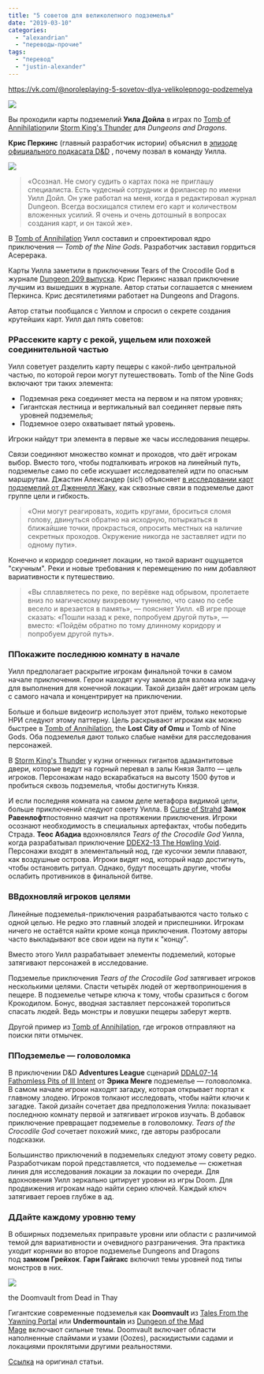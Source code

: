 ```yaml
---
title: "5 советов для великолепного подземелья"
date: "2019-03-10"
categories: 
  - "alexandrian"
  - "переводы-прочие"
tags: 
  - "перевод"
  - "justin-alexander"
---
```


https://vk.com/@noroleplaying-5-sovetov-dlya-velikolepnogo-podzemelya

![](images/egK7k4-VN-o.jpg)

Вы проходили карты подземелий **Уила Дойла** в играх по [Tomb of Annihilation](https://vk.com/away.php?to=https%3A%2F%2Fwww.amazon.com%2Fgp%2Fproduct%2F0786966106%2Fref%3Das_li_tl%3Fie%3DUTF8%26tag%3Ddmdavid-20%26camp%3D1789%26creative%3D9325%26linkCode%3Das2%26creativeASIN%3D0786966106%26linkId%3D869ee2c6a3fce2f7eeef0092a17311e7&cc_key=)или [Storm King's Thunder](https://vk.com/away.php?to=https%3A%2F%2Fwww.amazon.com%2Fgp%2Fproduct%2F0786966009%2Fref%3Das_li_tl%3Fie%3DUTF8%26tag%3Ddmdavid-20%26camp%3D1789%26creative%3D9325%26linkCode%3Das2%26creativeASIN%3D0786966009%26linkId%3D40246624cf1fe61f461127ea50f1074c&cc_key=) для _Dungeons and Dragons_.

**Крис Перкинс** (главный разработчик истории) объяснил в [эпизоде официального подкасата D&D](https://vk.com/away.php?to=http%3A%2F%2Fdnd.wizards.com%2Farticles%2Ffeatures%2Fchrisperkins-storm-king-thunder&cc_key=) , почему позвал в команду Уилла.

![](images/7E8zRPxZ6nc.jpg)

> «Осознал. Не смогу судить о картах пока не приглашу специалиста. Есть чудесный сотрудник и фрилансер по имени Уилл Дойл. Он уже работал на меня, когда я редактировал журнал Dungeon. Всегда восхищался стилем его карт и количеством вложенных усилий. Я очень и очень дотошный в вопросах создания карт, и он такой же».

В [Tomb of Annihilation](https://vk.com/away.php?to=https%3A%2F%2Fwww.amazon.com%2Fgp%2Fproduct%2F0786966106%2Fref%3Das_li_tl%3Fie%3DUTF8%26tag%3Ddmdavid-20%26camp%3D1789%26creative%3D9325%26linkCode%3Das2%26creativeASIN%3D0786966106%26linkId%3D869ee2c6a3fce2f7eeef0092a17311e7&cc_key=) Уилл составил и спроектировал ядро приключения — _Tomb of the Nine Gods_. Разработчик заставил гордиться Асерерака.

Карты Уилла заметили в приключении Tears of the Crocodile God в журнале [Dungeon 209 выпуска](https://vk.com/away.php?to=https%3A%2F%2Fwww.dmsguild.com%2Fproduct%2F158943%2FDungeon-209-4e%3Faffiliate_id%3D8278&cc_key=). Крис Перкинс назвал приключение лучшим из вышедших в журнале. Автор статьи соглашается с мнением Перкинса. Крис десятилетиями работает на Dungeons and Dragons.

Автор статьи пообщался с Уиллом и спросил о секрете создания крутейших карт. Уилл дал пять советов:

### РРассеките карту с рекой, ущельем или похожей соединительной частью

Уилл советует разделить карту пещеры с какой-либо центральной частью, по которой герои могут путешествовать. Tomb of the Nine Gods включают три таких элемента:

- Подземная река соединяет места на первом и на пятом уровнях;
- Гигантская лестница и вертикальный вал соединяет первые пять уровней подземелья;
- Подземное озеро охватывает пятый уровень.

Игроки найдут три элемента в первые же часы исследования пещеры.

Связи соединяют множество комнат и проходов, что даёт игрокам выбор. Вместо того, чтобы подталкивать игроков на линейный путь, подземелье само по себе искушает исследователей идти по опасным маршрутам. Джастин Александер (sic!) объясняет [в исследовании карт подземелий от Дженнелл Жаку](https://vk.com/away.php?to=https%3A%2F%2Fthealexandrian.net%2Fwordpress%2F13085%2Froleplaying-games%2Fjaquaying-the-dungeon&cc_key=), как сквозные связи в подземелье дают группе цели и гибкость.

> «Они могут реагировать, ходить кругами, броситься сломя голову, двинуться обратно на исходную, потыркаться в ближайшие точки, прокрасться, опросить местных на наличие секретных проходов. Окружение никогда не заставляет идти по одному пути».

Конечно и коридор соединяет локации, но такой вариант ощущается "скучным". Реки и новые требования к перемещению по ним добавляют вариативности к путешествию.

> «Вы сплавляетесь по реке, по верёвке над обрывом, пролетаете вниз по магическому вихревому туннелю, что само по себе весело и врезается в память», — поясняет Уилл. «В игре проще сказать: «Пошли назад к реке, попробуем другой путь», — вместо: «Пойдём обратно по тому длинному коридору и попробуем другой путь».

### ППокажите последнюю комнату в начале

Уилл предполагает раскрытие игрокам финальной точки в самом начале приключения. Герои находят кучу замков для взлома или задачу для выполнения для конечной локации. Такой дизайн даёт игрокам цель с самого начала и концентрирует на приключении.

Больше и больше видеоигр использует этот приём, только некоторые НРИ следуют этому паттерну. Цель раскрывают игрокам как можно быстрее в [Tomb of Annihilation](https://vk.com/away.php?to=https%3A%2F%2Fwww.amazon.com%2Fgp%2Fproduct%2F0786966106%2Fref%3Das_li_tl%3Fie%3DUTF8%26tag%3Ddmdavid-20%26camp%3D1789%26creative%3D9325%26linkCode%3Das2%26creativeASIN%3D0786966106%26linkId%3D869ee2c6a3fce2f7eeef0092a17311e7&cc_key=), the **Lost City of Omu** и Tomb of Nine Gods. Оба подземелья дают только слабые намёки для расследования персонажей.

В [Storm King's Thunder](https://vk.com/away.php?to=https%3A%2F%2Fwww.amazon.com%2Fgp%2Fproduct%2F0786966009%2Fref%3Das_li_tl%3Fie%3DUTF8%26tag%3Ddmdavid-20%26camp%3D1789%26creative%3D9325%26linkCode%3Das2%26creativeASIN%3D0786966009%26linkId%3D40246624cf1fe61f461127ea50f1074c&cc_key=) у кузни огненных гигантов адамантитовые двери, которые ведут на горный перевал в залы Князя Залто — цель игроков. Персонажам надо вскарабкаться на высоту 1500 футов и пробиться сквозь подземелья, чтобы достигнуть Князя.

И если последняя комната на самом деле метафора видимой цели, больше приключений следуют совету Уилла. В [Curse of Strahd](https://vk.com/away.php?to=https%3A%2F%2Fwww.amazon.com%2Fgp%2Fproduct%2F0786965983%2Fref%3Das_li_tl%3Fie%3DUTF8%26tag%3Ddmdavid-20%26camp%3D1789%26creative%3D9325%26linkCode%3Das2%26creativeASIN%3D0786965983%26linkId%3Dd4817e73dd8e29dc287fa1de6ee786b4&cc_key=) **Замок Равенлофт**постоянно маячит на протяжении приключения. Игроки осознают необходимость в специальных артефактах, чтобы победить Страда. **Теос Абадиа** вдохновлялся _Tears of the Crocodile God_ Уилла, когда разрабатывал приключение [DDEX2-13 The Howling Void](https://vk.com/away.php?to=https%3A%2F%2Fwww.dmsguild.com%2Fproduct%2F170488%2FDDEX213-The-Howling-Void-5e%3Faffiliate_id%3D8278&cc_key=). Персонажи входят в элементальный нод, где кусочки земли плавают, как воздушные острова. Игроки видят нод, который надо достигнуть, чтобы остановить ритуал. Однако, будут посещать другие, чтобы ослабить противников в финальной битве.

### ВВдохновляй игроков целями

Линейные подземелья-приключения разрабатываются часто только с одной целью. Не редко это главный злодей и приспешники. Игрокам ничего не остаётся найти кроме конца приключения. Поэтому авторы часто выкладывают все свои идеи на пути к "концу".

Вместо этого Уилл разрабатывает элементы подземелий, которые затягивают персонажей в исследование.

Подземелье приключения _Tears of the Crocodile God_ затягивает игроков несколькими целями. Спасти четырёх людей от жертвоприношения в пещере. В подземелье четыре ключа к тому, чтобы сразиться с богом Крокодилом. Бонус, вводная заставляет персонажей торопиться спасать людей. Ведь монстры и ловушки пещеры заберут жертв.

Другой пример из [Tomb of Annihilation](https://vk.com/away.php?to=https%3A%2F%2Fwww.amazon.com%2Fgp%2Fproduct%2F0786966106%2Fref%3Das_li_tl%3Fie%3DUTF8%26tag%3Ddmdavid-20%26camp%3D1789%26creative%3D9325%26linkCode%3Das2%26creativeASIN%3D0786966106%26linkId%3D869ee2c6a3fce2f7eeef0092a17311e7&cc_key=), где игроков отправляют на поиски пяти отмычек.

### ППодземелье — головоломка

В приключении D&D **Adventures League** сценарий [DDAL07-14 Fathomless Pits of Ill Intent](https://vk.com/away.php?to=https%3A%2F%2Fwww.dmsguild.com%2Fproduct%2F235134%2FDDAL0714-Fathomless-Pits-of-Ill-Intent%3Faffiliate_id%3D8278&cc_key=) от **Эрика Менге** подземелье — головоломка. В самом начале игроки находят загадку, которая открывает портал к главному злодею. Игроков толкают исследовать, чтобы найти ключи к загадке. Такой дизайн сочетает два предположения Уилла: показывает последнюю комнату первой и затягивает игроков изучать. В добавок приключение превращает подземелье в головоломку. _Tears of the Crocodile God_ сочетает похожий микс, где авторы разбросали подсказки.

Большинство приключений в подземельях следуют этому совету редко. Разработчикам порой представляется, что подземелье — сюжетная линия для исследования локации за локации по очереди. Для вдохновения Уилл зеркально цитирует уровни из игры Doom. Для продвижения игрокам надо найти серию ключей. Каждый ключ затягивает героев глубже в ад.

### ДДайте каждому уровню тему

В обширных подземельях приправьте уровни или области с различимой темой для вариативности и очевидного разграничения. Эта практика уходит корнями во второе подземелье Dungeons and Dragons под **замком Грейхок**. **Гари Гайгакс** включил темы уровней под типы монстров в них.

![](images/Jitm32eGfsY.jpg)

the Doomvault from Dead in Thay

Гигантские современные подземелья как **Doomvault** из [Tales From the Yawning Portal](https://vk.com/away.php?to=https%3A%2F%2Fwww.amazon.com%2Fgp%2Fproduct%2F0786966092%2Fref%3Das_li_tl%3Fie%3DUTF8%26tag%3Ddmdavid-20%26camp%3D1789%26creative%3D9325%26linkCode%3Das2%26creativeASIN%3D0786966092%26linkId%3D97474786cb5610355bae7bd99d2b9375&cc_key=) или **Undermountain** из [Dungeon of the Mad Mage](https://vk.com/away.php?to=https%3A%2F%2Fwww.amazon.com%2Fgp%2Fproduct%2F0786966262%2Fref%3Das_li_tl%3Fie%3DUTF8%26tag%3Ddmdavid-20%26camp%3D1789%26creative%3D9325%26linkCode%3Das2%26creativeASIN%3D0786966262%26linkId%3Dc0f9dcc5e1afc07d00f03bef70525588&cc_key=) включают сильные темы. Doomvault включает области наполненные слаймами и узами (Oozes), раскидистыми садами и локациями проклятыми другими реальностями.

[Ссылка](https://vk.com/away.php?to=https%3A%2F%2Fdmdavid.com%2Ftag%2F5-tricks-for-creating-brilliant-dungeon-maps-from-will-doyle%2F&cc_key=) на оригинал статьи.
